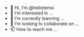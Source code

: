 - 👋 Hi, I’m @hellotema
- 👀 I’m interested in ...
- 🌱 I’m currently learning ...
- 💞️ I’m looking to collaborate on ...
- 📫 How to reach me ...

<!---
hellotema/hellotema is a ✨ special ✨ repository because its `README.md` (this file) appears on your GitHub profile.
You can click the Preview link to take a look at your changes.
--->
